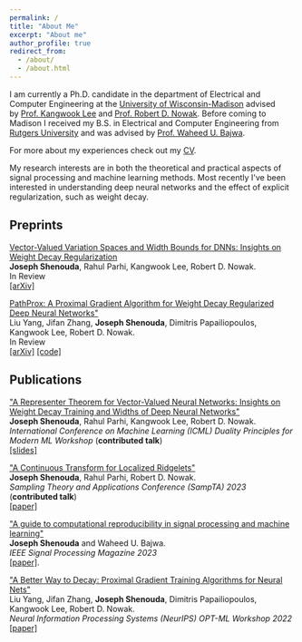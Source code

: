 ```yaml
---
permalink: /
title: "About Me"
excerpt: "About me"
author_profile: true
redirect_from: 
  - /about/
  - /about.html
---
```


I am currently a Ph.D. candidate in the department of Electrical and Computer Engineering at the [University of Wisconsin-Madison](https://www.wisc.edu/) advised by [Prof. Kangwook Lee](https://kangwooklee.com/) and [Prof. Robert D. Nowak](https://nowak.ece.wisc.edu/). Before coming to Madison I received my B.S. in Electrical and Computer Engineering from [Rutgers University](https://www.rutgers.edu/) and was advised by [Prof. Waheed U. Bajwa](http://www.inspirelab.us/people/).

For more about my experiences check out my [CV](/files/Shenouda_Joseph_CV.pdf).

My research interests are in both the theoretical and practical aspects of
signal processing and machine learning methods. Most recently I've been
interested in understanding deep neural networks and the effect of explicit
regularization, such as weight decay.

## Preprints
<ins>Vector-Valued Variation Spaces and Width Bounds for DNNs: Insights on Weight Decay Regularization</ins>
<br>
**Joseph Shenouda**, Rahul Parhi, Kangwook Lee, Robert D. Nowak.
<br>
In Review
<br>
[[arXiv]](https://arxiv.org/abs/2305.16534)



<ins>PathProx: A Proximal Gradient Algorithm for Weight Decay Regularized Deep Neural Networks"</ins>
<br>
Liu Yang, Jifan Zhang, **Joseph Shenouda**, Dimitris Papailiopoulos, Kangwook Lee, Robert D. Nowak.
<br>
In Review
<br>
[[arXiv]](https://arxiv.org/abs/2210.03069) [[code]](https://github.com/Leiay/PathProx/tree/main)

## Publications
<ins>"A Representer Theorem for Vector-Valued Neural Networks: Insights on Weight Decay Training and Widths of Deep Neural Networks"</ins>
<br>
**Joseph Shenouda**, Rahul Parhi, Kangwook Lee, Robert D. Nowak. 
<br>
*International Conference on Machine Learning (ICML) Duality Principles for Modern ML Workshop* (**contributed talk**)
<br>
[[slides]](https://dp4ml.github.io/assets/pdf/slides/josephshenouda.pdf)

<ins>"A Continuous Transform for Localized Ridgelets"</ins>
<br>
**Joseph Shenouda**, Rahul Parhi, Robert D. Nowak.
<br>
*Sampling Theory and Applications Conference (SampTA) 2023* (**contributed talk**)
<br>
[[paper]](https://openreview.net/pdf?id=bxvnMaTbarp)

<ins>"A guide to computational reproducibility in signal processing and machine learning"</ins>
<br>
**Joseph Shenouda** and Waheed U. Bajwa.
<br>
*IEEE Signal Processing Magazine 2023*
<br>
[[paper]](https://arxiv.org/abs/2108.12383).

<ins>"A Better Way to Decay: Proximal Gradient Training Algorithms for Neural Nets"</ins>
<br>
Liu Yang, Jifan Zhang, **Joseph Shenouda**, Dimitris Papailiopoulos, Kangwook Lee, Robert D. Nowak.
<br>
*Neural Information Processing Systems (NeurIPS) OPT-ML Workshop 2022*
<br>
[[paper]](https://arxiv.org/abs/2210.03069)

 

